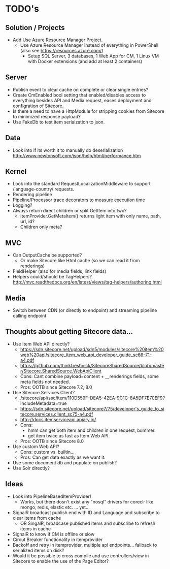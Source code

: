 # TODO's #

## Solution / Projects ##

- Add Use Azure Resource Manager Project.
	- Use Azure Resource Manager instead of everything in PowerShell (also see https://resources.azure.com/)
		- Setup SQL Server, 3 databases, 1 Web App for CM, 1 Linux VM with Docker extensions (and add at least 2 containers)

## Server ##

- Publish event to clear cache on complete or clear single entries?  
- Create CmEnabled bool setting that enabled/disables access to everything besides API and Media request, eases deployment and configration of Sitecore.
- Is there a need to have a HttpModule for stripping cookies from Sitecore to minimized response payload?
- Use FakeDb to test item seriaization to json.

## Data ##

- Look into if its worth it to manually do deserialization http://www.newtonsoft.com/json/help/html/performance.htm

## Kernel ##

- Look into the standard RequestLocalizationMiddleware to support /language-country/ requests.
- Rendering pipeline
- Pipeline/Processor trace decorators to measure execution time
- Logging?
- Always return direct children or split GetItem into two? 
	- ItemProvider.GetMetaItem() returns light item with only name, path, url, id?
	- Children only meta?

## MVC ##

- Can OutputCache be supported? 
	- Or make Sitecore like Html cache (so we can read it from renderings)
- FieldHelper (also for media fields, link fields)
- Helpers could/should be TagHelpers? http://mvc.readthedocs.org/en/latest/views/tag-helpers/authoring.html

## Media ##

- Switch between CDN (or directly to endpoint) and streaming pipeline calling endpoint

## Thoughts about getting Sitecore data... ##

- Use Item Web API directly? 
	- https://sdn.sitecore.net/upload/sdn5/modules/sitecore%20item%20web%20api/sitecore_item_web_api_developer_guide_sc66-71-a4.pdf
	- https://github.com/thinkfreshnick/SitecoreSharedSource/blob/master/Sitecore.SharedSource.WebApiClient
	- Cons: Cant combine payload=content + __renderings fields, some meta fields not needed.
	- Pros: OOTB since Sitecore 7.2, 8.0
- Use Sitecore.Services.Client?
	- /sitecore/api/ssc/item/110D559F-DEA5-42EA-9C1C-8A5DF7E70EF9?includeMetadata=true
	- https://sdn.sitecore.net/upload/sitecore7/75/developer's_guide_to_sitecore.services.client_sc75-a4.pdf
	- http://docs.itemserviceapi.apiary.io/
	- Cons: 
		- hmm can get both item and children in one request, bummer.
		- get item twice as fast as Item Web API.
	- Pros: OOTB since Sitecore 8.0
- Use custom Web API?
	- Cons: custom vs. builtin...
	- Pros: Can get data exactly as we want it.
- Use some document db and populate on publish?
- Use Solr directly?		

## Ideas ##

- Look into PipelineBasedItemProvider! 
	- Works, but there dosn't exist any "nosql" drivers for coreclr like mongo, redis, elastic etc. ... yet...
- SignalR broadcast publish end with ID and Language and subscribe to clear items from cache
	- OR SingalR, broadcase published items and subscribe to refresh items in cache
- SignalR to know if CM is offline or slow
- Circut Breaker functionality in itemprovider
- Backoff and retry in itemprovider, multiple api endpoints... fallback to serialized items on disk?
- Would it be possible to cross compile and use controllers/view in Sitecore to enable the use of the Page Editor?